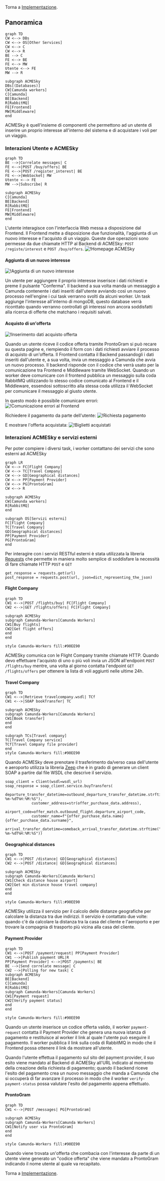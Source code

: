 Torna a [Implementazione](../implementazione.md).

## Panoramica

```mermaid
graph TD
CW <--> DBs
CW <--> OS[Other Services]
CW <--> C
CW <--> R
BE --> C
FE <--> BE
FE <--> MW
Utente <--> FE
MW --> R

subgraph ACMESky
DBs[(Databases)]
CW[Camunda workers]
C[Camunda]
BE[Backend]
R[RabbitMQ]
FE[Frontend]
MW[Middleware]
end
```

ACMESky è quell'insieme di componenti che permettono ad un utente di inserire un proprio interesse all'interno del sistema e di acquistare i voli per un viaggio.

### Interazioni Utente e ACMESky
```mermaid
graph TD
BE -->|Correlate messages| C
FE <-->|POST /buy/offers| BE
FE <-->|POST /register_interest| BE
FE <-->|WebSocket| MW
Utente <--> FE
MW -->|Subscribe| R

subgraph ACMESky
C[Camunda]
BE[Backend]
R[RabbitMQ]
FE[Frontend]
MW[Middleware]
end
```

L'utente interagisce con l'interfaccia Web messa a disposizione dal Frontend. Il Frontend mette a disposizione due funzionalità, l'aggiunta di un nuovo interesse e l'acquisto di un viaggio. Queste due operazioni sono permesse da due chiamate HTTP al Backend di ACMESky: `POST /registe/interest` e `POST /buy/offers`.
![!Homepage ACMESky](../assets/implementazione/homepage_acmesky.png)

#### Aggiunta di un nuovo interesse

![!Aggiunta di un nuovo interesse](../assets/implementazione/registrazione_interesse.png)

Un utente per aggiungere il proprio interesse inserisce i dati richiesti e preme il pulsante "Conferma". Il backend a sua volta manda un messaggio a Camunda contenente i dati inseriti dall'utente avviando così un nuovo processo nell'engine i cui task verranno svolti da alcuni worker. Un task aggiunge l'interesse all'interno di mongoDB, questo database verrà riconttato quando verranno controllati gli interessi non ancora soddisfatti alla ricerca di offerte che matchano i requisiti salvati.

#### Acquisto di un'offerta

![!Inserimento dati acquisto offerta](../assets/implementazione/acmesky_inserimento_dati_offerta.png)

Quando un utente riceve il codice offerta tramite ProntoGram si può recare su questa pagine e, riempiendo il form con i dati richiesti avviare il processo di acquisto di un'offerta. Il Frontend contatta il Backend passandogli i dati inseriti dall'utente e, a sua volta, invia un messaggio a Camunda che avvia un nuovo processo. Il backend risponde con il codice che verrà usato per la comunicazione tra Frontend e Middleware tramite WebSocket. Quando un worker deve comunicare con il frontend pubblica un messaggio sulla coda RabbitMQ utilizzando lo stesso codice comunicato al Frontend e il Middleware, essendosi sottoscritto alla stessa coda utilizza il WebSocket per comunicare il messaggio al giusto utente.

In questo modo è possibile comunicare errori:
![!Comunicazione errori al Frontend](../assets/implementazione/acmesky_error.png)

Richiedere il pagamento da parte dell'utente:
![!Richiesta pagamento](../assets/implementazione/acmesky_pagamento.png)

E mostrare l'offerta acquistata:
![!Biglietti acquistati](../assets/implementazione/acmesky_biglietti.png)

### Interazioni ACMESky e servizi esterni

Per poter compiere i diversi task, i worker contattano dei servizi che sono esterni ad ACMESky

```mermaid
graph LR 
CW <--> FC[Flight Company]
CW <--> TC[Travel Company]
CW <--> GD[Geographical distances]
CW <--> PP[Payment Provider]
CW <--> PG[ProntoGram]
CW <--> R

subgraph ACMESky
CW[Camunda workers]
R[RabbitMQ]
end

subgraph OS[Servizi esterni]
FC[Flight Company]
TC[Travel Company]
GD[Geographical distances]
PP[Payment Provider]
PG[ProntoGram]
end
```

Per interagire con i servizi RESTful esterni è stata utilizzata la libreria [Requests](https://pypi.org/project/requests/) che permette in maniera molto semplice di soddisfare la necessità di fare chiamate HTTP `POST` e `GET`

```
get_response = requests.get(url)
post_response = requests.post(url, json=dict_representing_the_json)
```

#### Flight Company
```mermaid
graph TD
CW1 <-->|POST /flights/buy| FC[Flight Company]
CW2 <-->|GET /flights/offers| FC[Flight Company]

subgraph ACMESky
subgraph Camunda-Workers[Camunda Workers]
CW1[Buy flights]
CW2[Get flight offers]
end
end

style Camunda-Workers fill:#90EE90
```

ACMESky comunica con le Flight Company tramite chiamate HTTP. Quando devo effettuare l'acquisto di uno o più voli invia un JSON all'endpoint `POST /flights/buy` mentre, una volta al giorno contatta l'endpoint `GET /flights/offers` per ottenere la lista di voli aggiunti nelle ultime 24h.

#### Travel Company

```mermaid
graph TD
CW1 <-->|Retrieve travelcompany.wsdl| TCf
CW1 <-->|SOAP bookTransfer| TC

subgraph ACMESky
subgraph Camunda-Workers[Camunda Workers]
CW1[Book transfer]
end
end

subgraph TCs[Travel company]
TC[Travel Company service]
TCf[Travel Company file provider]
end
style Camunda-Workers fill:#90EE90
```

Quando ACMESky deve prenotare il trasferimento da/verso casa dell'utente e aeroporto utilizza la libreria [Zeep](https://docs.python-zeep.org/en/master/index.html) che è in grado di generare un client SOAP a partire dal file WSDL che descrive il servizio.

```
soap_client = Client(wsdl=wsdl_url)
soap_response = soap_client.service.buyTransfers(
            departure_transfer_datetime=outbound_departure_transfer_datetime.strftime("%Y-%m-%dT%H:%M:%S"),
            customer_address=str(offer_purchase_data.address),
            airport_code=offer_match.outbound_flight.departure_airport_code,
            customer_name=f"{offer_purchase_data.name} {offer_purchase_data.surname}",
            arrival_transfer_datetime=comeback_arrival_transfer_datetime.strftime("%Y-%m-%dT%H:%M:%S"))
```

#### Geographical distances
```mermaid
graph TD
CW1 <-->|POST /distance| GD[Geographical distances]
CW2 <-->|POST /distance| GD[Geographical distances]

subgraph ACMESky
subgraph Camunda-Workers[Camunda Workers]
CW1[Check distance house airport]
CW2[Get min distance house travel company]
end
end

style Camunda-Workers fill:#90EE90
```

ACMESky utilizza il servizio per il calcolo delle distanze geografiche per calcolare la distanza tra due indirizzi. Il servizio è contattato due volte: quando c'è da calcolare la distanza tra la casa del cliente e l'aeroporto e per trovare la compagnia di trasporto più vicina alla casa del cliente.

#### Payment Provider
```mermaid
graph TD
CW1 <-->|POST /payment/request| PP[Payment Provider]
CW1 -->|Publish payment URL|R
PP[Payment Provider] <-->|POST /payments| BE
BE -->|Send correlate message| C
CW2 -->|Polling for new task| C
subgraph ACMESky
BE[Backend]
C[Camunda]
R[RabbitMQ]
subgraph Camunda-Workers[Camunda Workers]
CW1[Payment request]
CW2[Verify payment status]
end
end

style Camunda-Workers fill:#90EE90
```

Quando un utente inserisce un codice offerta valido, il worker `payment-request` contatta il Payment Provider che genera una nuova istanza di pagamento e restituisce al worker il link al quale l'utente può eseguire il pagamento. Il worker pubblica il link sulla coda di RabbitMQ in modo che il Frontend possa ottenere il link da mostrare all'utente. 

Quando l'utente effettua il pagamento sul sito del payment provider, il suo esito viene mandato al Backend di ACMESky all'URL indicato al momento della creazione della richiesta di pagamento; quando il backend riceve l'esito del pagamento crea un nuovo messaggio che manda a Camunda che si occuperà di far avanzare il processo in modo che il worker `verify-payment-status` possa valutare l'esito del  pagamento appena effettuato.

#### ProntoGram
```mermaid
graph TD
CW1 <-->|POST /messages| PG[ProntoGram]

subgraph ACMESky
subgraph Camunda-Workers[Camunda Workers]
CW1[Notify user via ProntoGram]
end
end

style Camunda-Workers fill:#90EE90
```

Quando viene trovata un'offerta che combacia con l'interesse da parte di un utente viene generato un "codice offerta" che viene mandato a ProntoGram indicando il nome utente al quale va recapitato.

Torna a [Implementazione](../implementazione.md).
